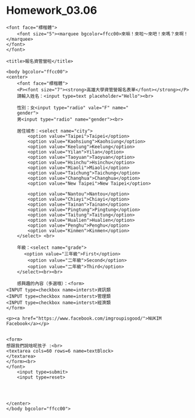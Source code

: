# Homework_03.06
<html>
<head>

	<font face="標楷體">
		<font size="5"><marquee bgcolor=ffcc00>來嘛！來啦～來吧！來嗎？來啊！</marquee>
	</font>
	</font>

	<title>報名資管營啦</title>

	<body bgcolor="ffcc00">
	<center>
		<font face="標楷體">
		<P><font size="7"><strong>高雄大學資管營報名表單</font></strong></P>
		請輸入姓名：<input type=text placeholder="Hello"><br>

		性別：女<input type="radio" vale="F" name="
		gender">
		男<input type="radio" name="gender"><br>	

		居住城市：<select name="city">
			<option value="Taipei">Taipei</option>
			<option value="Kaohsiung">Kaohsiung</option>
			<option value="Keelung">Keelung</option>
			<option value="Yilan">Yilan</option>
			<option value="Taoyuan">Taoyuan</option>
			<option value="Hsinchu">Hsinchu</option>
			<option value="Miaoli">Miaoli</option>
			<option value="Taichung">Taichung</option>
			<option value="Changhua">Changhua</option>
			<option value="New Taipei">New Taipei</option>

			<option value="Nantou">Nantou</option>
			<option value="Chiayi">Chiayi</option>
			<option value="Tainan">Tainan</option>
			<option value="Pingtung">Pingtung</option>
			<option value="Taitung">Taitung</option>
			<option value="Hualien">Hualien</option>
			<option value="Penghu">Penghu</option>
			<option value="Kinmen">Kinmen</option>
		</select> <br>
	
		年級：<select name="grade">
		　 <option value="三年級">First</option>
			<option value="二年級">Second</option>
			<option value="二年級">Third</option>
		</select><br><br>

		感興趣的內容（多選哦）：<form>
	<INPUT type=checkbox name=interst>資訊類
	<INPUT type=checkbox name=interst>管理類
	<INPUT type=checkbox name=interst>經濟類
	</form>

	<p><a href="https://www.facebook.com/imgroupisgood/">NUKIM Facebook</a></p>


	<form>
	想跟我們說啥呢孩子 :<br>
	<textarea cols=60 rows=6 name=textBlock>
	</textarea>
	</form><br>
	</font>
		<input type=submit>
		<input type=reset>




	</center>
	</body bgcolor="ffcc00">


</head>
</html>
